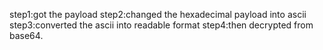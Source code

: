 step1:got the payload
step2:changed the hexadecimal payload into ascii
step3:converted the ascii into readable format
step4:then decrypted from base64.
